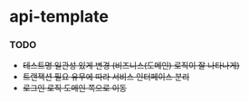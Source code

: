 # api-template

### TODO
- ~~테스트명 일관성 있게 변경 (비즈니스(도메인) 로직이 잘 나타나게)~~
- ~~트랜잭션 필요 유무에 따라 서비스 인터페이스 분리~~
- ~~로그인 로직 도메인 쪽으로 이동~~